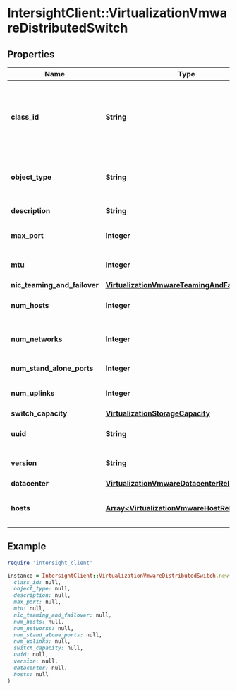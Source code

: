 # IntersightClient::VirtualizationVmwareDistributedSwitch

## Properties

| Name | Type | Description | Notes |
| ---- | ---- | ----------- | ----- |
| **class_id** | **String** | The fully-qualified name of the instantiated, concrete type. This property is used as a discriminator to identify the type of the payload when marshaling and unmarshaling data. | [default to &#39;virtualization.VmwareDistributedSwitch&#39;] |
| **object_type** | **String** | The fully-qualified name of the instantiated, concrete type. The value should be the same as the &#39;ClassId&#39; property. | [default to &#39;virtualization.VmwareDistributedSwitch&#39;] |
| **description** | **String** | Switch description (user provided), if any. | [optional] |
| **max_port** | **Integer** | Maximum number of ports allowed on this distributed virtual switch. | [optional] |
| **mtu** | **Integer** | Maximum transmission unit configured on a distributed virtual switch. | [optional] |
| **nic_teaming_and_failover** | [**VirtualizationVmwareTeamingAndFailover**](VirtualizationVmwareTeamingAndFailover.md) |  | [optional] |
| **num_hosts** | **Integer** | The total number of hosts attached to the distributed virtual switch. | [optional] |
| **num_networks** | **Integer** | The total number of distributed networks in the distributed virtual switch. | [optional] |
| **num_stand_alone_ports** | **Integer** | Number of stand-alone ports in use. | [optional] |
| **num_uplinks** | **Integer** | Number of uplinks configured in this distributed virtual switch. | [optional] |
| **switch_capacity** | [**VirtualizationStorageCapacity**](VirtualizationStorageCapacity.md) |  | [optional] |
| **uuid** | **String** | Universally Unique Id of this distributed virtual switch. | [optional] |
| **version** | **String** | The running config&#39;s version details are represented. | [optional] |
| **datacenter** | [**VirtualizationVmwareDatacenterRelationship**](VirtualizationVmwareDatacenterRelationship.md) |  | [optional] |
| **hosts** | [**Array&lt;VirtualizationVmwareHostRelationship&gt;**](VirtualizationVmwareHostRelationship.md) | An array of relationships to virtualizationVmwareHost resources. | [optional][readonly] |

## Example

```ruby
require 'intersight_client'

instance = IntersightClient::VirtualizationVmwareDistributedSwitch.new(
  class_id: null,
  object_type: null,
  description: null,
  max_port: null,
  mtu: null,
  nic_teaming_and_failover: null,
  num_hosts: null,
  num_networks: null,
  num_stand_alone_ports: null,
  num_uplinks: null,
  switch_capacity: null,
  uuid: null,
  version: null,
  datacenter: null,
  hosts: null
)
```

